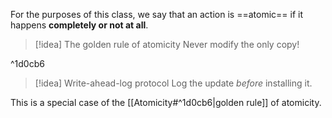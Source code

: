 For the purposes of this class, we say that an action is ==atomic== if it happens **completely or not at all**. 

> [!idea] The golden rule of atomicity
> Never modify the only copy!

^1d0cb6



> [!idea] Write-ahead-log protocol
> Log the update *before* installing it.

This is a special case of the [[Atomicity#^1d0cb6|golden rule]] of atomicity.

